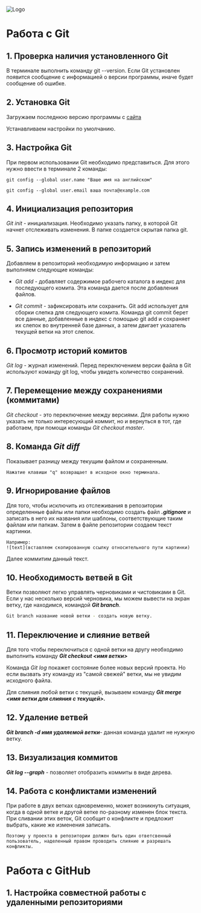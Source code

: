 ![Logo](logotipGit.jpeg)
# Работа с Git
## 1. Проверка наличия установленного Git
В терминале выполнить команду git --version. Если Git установлен появится сообщение с информацией о версии программы, иначе будет сообщение об ошибке.
## 2. Установка Git
Загружаем последнюю версию программы с [сайта](https://git-scm.com/) 

Устанавливаем настройки по умолчанию.
## 3. Настройка Git
При первом использовании Git необходимо представиться. Для этого нужно ввести в терминале 2 команды:

~~~
git config --global user.name "Ваше имя на английском"

git config --global user.email ваша почта@example.com

~~~
## 4. Инициализация репозитория
*Git init* - инициализация. Необходимо указать папку, в которой Git начнет отслеживать изменения. В папке создается скрытая папка git.
## 5. Запись изменений в репозиторий
Добавляем в репозиторий необходимую информацию и затем выполняем следующие команды:

* *Git add* - добавляет содержимое рабочего каталога в индекс для последующего комита. Эта команда дается после добавления файлов.

* *Git commit* - зафиксировать или сохранить. Git add использует для сборки слепка для следующего комита. Команда git commit берет все данные, добавленные в индекс с помощью git add и сохраняет их слепок во внутренней базе данных, а затем двигает указатель текущей ветки на этот слепок.
## 6. Просмотр историй комитов
*Git log* - журнал изменений. Перед переключением версии файла в Git используют команду git log, чтобы увидеть количество сохранений.
## 7. Перемещение между сохранениями (коммитами)
*Git checkout* - это переключение между версиями. Для работы нужно указать не только интересующий коммит, но и вернуться в тот, где работаем, при помощи команды *Git checkout master*.
## 8. Команда *Git diff* 
Показывает разницу между текущим файлом и сохраненным.

~~~
Нажатие клавиши "q" возвращает в исходное окно терминала.
~~~ 

## 9. Игнорирование файлов
Для того, чтобы исключить из отслеживания в репозитории определенные файлы или папки необходимо создать файл ***.gitignore*** и записать в него их названия или шаблоны, соответствующие таким файлам или папкам. Затем в файле репозитории создаем текст картинки.

~~~
Например:
![text](вставляем скопированную ссылку относительного пути картинки)
~~~
Далее коммитим данный текст.

## 10. Необходимость ветвей в Git
Ветки позволяют легко управлять черновиками и чистовиками в Git. Если у нас несколько версий черновика, мы можем вывести на экран ветку, где находимся, командой ***Git branch***.
 
 ~~~bash
 Git branch название новой ветки - создать новую ветку.
 ~~~

 ## 11. Переключение и слияние ветвей
 Для того чтобы переключиться с одной ветки на другу необходимо выполнить команду ***Git checkout <имя ветки>***

 Команда *Git log* покажет состояние более новых версий проекта. Но если вызвать эту команду из "самой свежей" ветки, мы не увидим исходного файла.

 Для слияния любой ветки с текущей, вызываем команду ***Git merge <имя ветки для слияния с текущей>.***

 ## 12. Удаление ветвей
***Git branch -d имя удаляемой ветки***- данная команда удалит не нужную ветку.

## 13. Визуализация коммитов
***Git log --graph*** - позволяет отобразить коммиты в виде дерева.

## 14. Работа с конфликтами изменений
При работе в двух ветках одновременно, может возникнуть ситуация, когда в одной ветке и другой ветке по-разному изменен блок текста. При сливании этих веток, Git сообщит о конфликте и предложит выбрать, какие же изменения записать. 

~~~
Поэтому у проекта в репозитории должен быть один ответсвенный пользователь, наделенный правом проводить слияние и разрешать конфликты.
~~~

# Работа с GitHub
## 1. Настройка совместной работы с удаленными репозиториями

